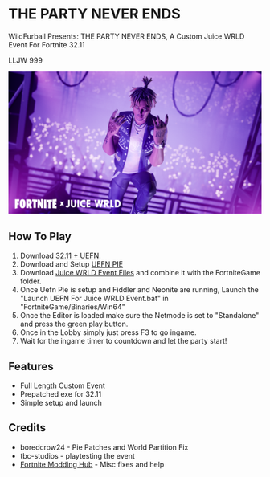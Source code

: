 # THE PARTY NEVER ENDS
WildFurball Presents: THE PARTY NEVER ENDS, A Custom Juice WRLD Event For Fortnite 32.11

LLJW 999

![Image](https://github.com/wildfurball4/Custom-Juice-WRLD-Event/blob/main/Keyart.png)

## How To Play
1. Download [32.11 + UEFN](https://drive.google.com/file/d/1d8kzDnbgU70Xg8Xs0Djcqy5NFUB6E7ax/view?usp=sharing).
2. Download and Setup [UEFN PIE](https://github.com/wildfurball4/UEFN-PIE/tree/32.11)
3. Download [Juice WRLD Event Files](https://github.com/wildfurball4/Custom-Juice-WRLD-Event/releases) and combine it with the FortniteGame folder.
4. Once Uefn Pie is setup and Fiddler and Neonite are running, Launch the "Launch UEFN For Juice WRLD Event.bat" in "FortniteGame/Binaries/Win64"
5. Once the Editor is loaded make sure the Netmode is set to "Standalone" and press the green play button.
6. Once in the Lobby simply just press F3 to go ingame.
7. Wait for the ingame timer to countdown and let the party start!

## Features
- Full Length Custom Event
- Prepatched exe for 32.11
- Simple setup and launch

## Credits
- boredcrow24 - Pie Patches and World Partition Fix
- tbc-studios - playtesting the event
- [Fortnite Modding Hub](https://t.co/gaKBfz5OpF) - Misc fixes and help

